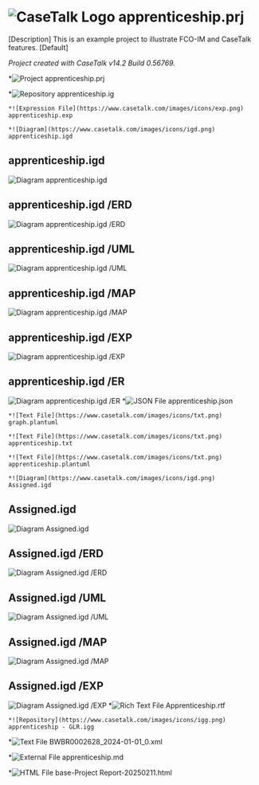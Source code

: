 ﻿# ![CaseTalk Logo](https://www.casetalk.com/images/icons/casetalk.png) apprenticeship.prj
[Description]
This is an example project to illustrate FCO-IM and CaseTalk features.
[Default]

*Project created with CaseTalk v14.2 Build 0.56769.*

*![Project](https://www.casetalk.com/images/icons/prj.png) apprenticeship.prj

  *![Repository](https://www.casetalk.com/images/icons/ig.png) apprenticeship.ig

    *![Expression File](https://www.casetalk.com/images/icons/exp.png) apprenticeship.exp

    *![Diagram](https://www.casetalk.com/images/icons/igd.png) apprenticeship.igd


## apprenticeship.igd

![Diagram apprenticeship.igd](apprenticeship.png)

## apprenticeship.igd /ERD

![Diagram apprenticeship.igd /ERD](apprenticeship.erd.png)

## apprenticeship.igd /UML

![Diagram apprenticeship.igd /UML](apprenticeship.uml.png)

## apprenticeship.igd /MAP

![Diagram apprenticeship.igd /MAP](apprenticeship.map.png)

## apprenticeship.igd /EXP

![Diagram apprenticeship.igd /EXP](apprenticeship.exp.png)

## apprenticeship.igd /ER

![Diagram apprenticeship.igd /ER](apprenticeship.er.png)
    *![JSON File](https://www.casetalk.com/images/icons/json.png) apprenticeship.json

    *![Text File](https://www.casetalk.com/images/icons/txt.png) graph.plantuml

    *![Text File](https://www.casetalk.com/images/icons/txt.png) apprenticeship.txt

    *![Text File](https://www.casetalk.com/images/icons/txt.png) apprenticeship.plantuml

    *![Diagram](https://www.casetalk.com/images/icons/igd.png) Assigned.igd


## Assigned.igd

![Diagram Assigned.igd](Assigned.png)

## Assigned.igd /ERD

![Diagram Assigned.igd /ERD](Assigned.erd.png)

## Assigned.igd /UML

![Diagram Assigned.igd /UML](Assigned.uml.png)

## Assigned.igd /MAP

![Diagram Assigned.igd /MAP](Assigned.map.png)

## Assigned.igd /EXP

![Diagram Assigned.igd /EXP](Assigned.exp.png)
    *![Rich Text File](https://www.casetalk.com/images/icons/txt.png) Apprenticeship.rtf

    *![Repository](https://www.casetalk.com/images/icons/igg.png) apprenticeship - GLR.igg

  *![Text File](https://www.casetalk.com/images/icons/txt.png) BWBR0002628_2024-01-01_0.xml

  *![External File](https://www.casetalk.com/images/icons/unknown.png) apprenticeship.md

  *![HTML File](https://www.casetalk.com/images/icons/txt.png) base-Project Report-20250211.html

